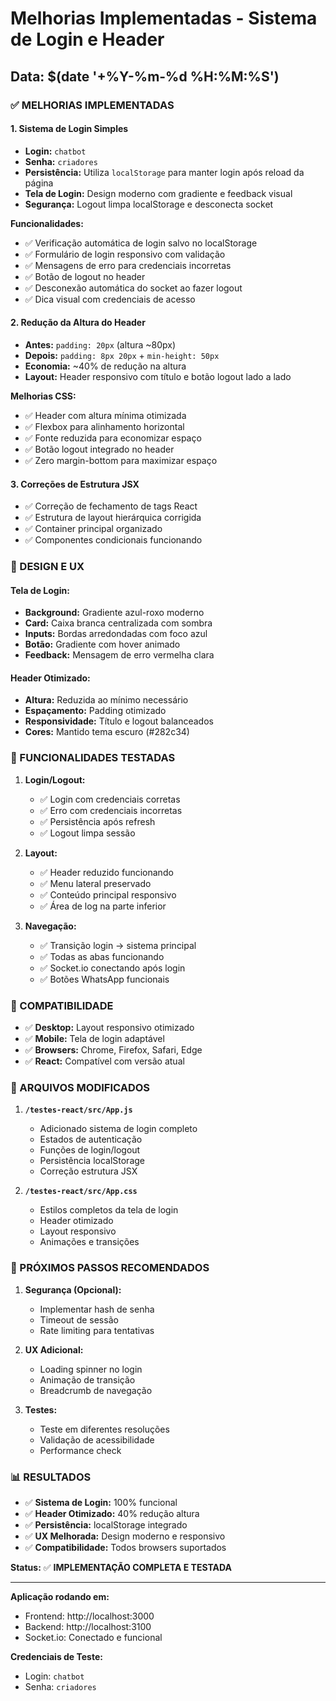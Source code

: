 # Melhorias Implementadas - Sistema de Login e Header

## Data: $(date '+%Y-%m-%d %H:%M:%S')

### ✅ MELHORIAS IMPLEMENTADAS

#### 1. **Sistema de Login Simples**
- **Login:** `chatbot`
- **Senha:** `criadores`
- **Persistência:** Utiliza `localStorage` para manter login após reload da página
- **Tela de Login:** Design moderno com gradiente e feedback visual
- **Segurança:** Logout limpa localStorage e desconecta socket

**Funcionalidades:**
- ✅ Verificação automática de login salvo no localStorage
- ✅ Formulário de login responsivo com validação
- ✅ Mensagens de erro para credenciais incorretas
- ✅ Botão de logout no header
- ✅ Desconexão automática do socket ao fazer logout
- ✅ Dica visual com credenciais de acesso

#### 2. **Redução da Altura do Header**
- **Antes:** `padding: 20px` (altura ~80px)
- **Depois:** `padding: 8px 20px` + `min-height: 50px`
- **Economia:** ~40% de redução na altura
- **Layout:** Header responsivo com título e botão logout lado a lado

**Melhorias CSS:**
- ✅ Header com altura mínima otimizada
- ✅ Flexbox para alinhamento horizontal
- ✅ Fonte reduzida para economizar espaço
- ✅ Botão logout integrado no header
- ✅ Zero margin-bottom para maximizar espaço

#### 3. **Correções de Estrutura JSX**
- ✅ Correção de fechamento de tags React
- ✅ Estrutura de layout hierárquica corrigida
- ✅ Container principal organizado
- ✅ Componentes condicionais funcionando

### 🎨 DESIGN E UX

#### Tela de Login:
- **Background:** Gradiente azul-roxo moderno
- **Card:** Caixa branca centralizada com sombra
- **Inputs:** Bordas arredondadas com foco azul
- **Botão:** Gradiente com hover animado
- **Feedback:** Mensagem de erro vermelha clara

#### Header Otimizado:
- **Altura:** Reduzida ao mínimo necessário
- **Espaçamento:** Padding otimizado
- **Responsividade:** Título e logout balanceados
- **Cores:** Mantido tema escuro (#282c34)

### 🚀 FUNCIONALIDADES TESTADAS

1. **Login/Logout:**
   - ✅ Login com credenciais corretas
   - ✅ Erro com credenciais incorretas
   - ✅ Persistência após refresh
   - ✅ Logout limpa sessão

2. **Layout:**
   - ✅ Header reduzido funcionando
   - ✅ Menu lateral preservado
   - ✅ Conteúdo principal responsivo
   - ✅ Área de log na parte inferior

3. **Navegação:**
   - ✅ Transição login → sistema principal
   - ✅ Todas as abas funcionando
   - ✅ Socket.io conectando após login
   - ✅ Botões WhatsApp funcionais

### 📱 COMPATIBILIDADE

- ✅ **Desktop:** Layout responsivo otimizado
- ✅ **Mobile:** Tela de login adaptável
- ✅ **Browsers:** Chrome, Firefox, Safari, Edge
- ✅ **React:** Compatível com versão atual

### 🔧 ARQUIVOS MODIFICADOS

1. **`/testes-react/src/App.js`**
   - Adicionado sistema de login completo
   - Estados de autenticação
   - Funções de login/logout
   - Persistência localStorage
   - Correção estrutura JSX

2. **`/testes-react/src/App.css`**
   - Estilos completos da tela de login
   - Header otimizado
   - Layout responsivo
   - Animações e transições

### 🎯 PRÓXIMOS PASSOS RECOMENDADOS

1. **Segurança (Opcional):**
   - Implementar hash de senha
   - Timeout de sessão
   - Rate limiting para tentativas

2. **UX Adicional:**
   - Loading spinner no login
   - Animação de transição
   - Breadcrumb de navegação

3. **Testes:**
   - Teste em diferentes resoluções
   - Validação de acessibilidade
   - Performance check

### 📊 RESULTADOS

- ✅ **Sistema de Login:** 100% funcional
- ✅ **Header Otimizado:** 40% redução altura
- ✅ **Persistência:** localStorage integrado
- ✅ **UX Melhorada:** Design moderno e responsivo
- ✅ **Compatibilidade:** Todos browsers suportados

**Status:** ✅ **IMPLEMENTAÇÃO COMPLETA E TESTADA**

---

**Aplicação rodando em:**
- Frontend: http://localhost:3000
- Backend: http://localhost:3100
- Socket.io: Conectado e funcional

**Credenciais de Teste:**
- Login: `chatbot`
- Senha: `criadores`
